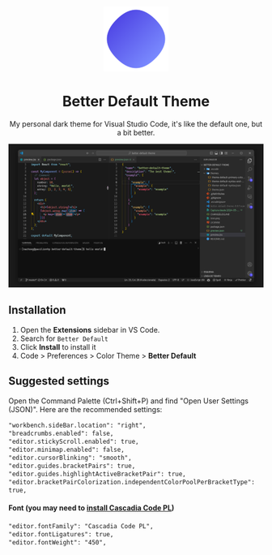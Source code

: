 <div align="center">

![icon](icon.png)

# Better Default Theme

My personal dark theme for Visual Studio Code, it's like the default one, but a bit better.

![preview](preview.png)

</div>

## Installation

1. Open the **Extensions** sidebar in VS Code.
2. Search for `Better Default`
3. Click **Install** to install it
4. Code > Preferences > Color Theme > **Better Default**

## Suggested settings

Open the Command Palette (Ctrl+Shift+P) and find "Open User Settings (JSON)". Here are the recommended settings:

    "workbench.sideBar.location": "right",
    "breadcrumbs.enabled": false,
    "editor.stickyScroll.enabled": true,
    "editor.minimap.enabled": false,
    "editor.cursorBlinking": "smooth",
    "editor.guides.bracketPairs": true,
    "editor.guides.highlightActiveBracketPair": true,
    "editor.bracketPairColorization.independentColorPoolPerBracketType": true,

#### Font (you may need to [install Cascadia Code PL](https://github.com/microsoft/cascadia-code/wiki/Installing-Cascadia-Code))

    "editor.fontFamily": "Cascadia Code PL",
    "editor.fontLigatures": true,
    "editor.fontWeight": "450",
